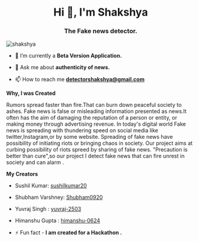 <h1 align="center">Hi 👋, I'm Shakshya</h1>
<h3 align="center">The Fake news detector.</h3>

<p align="left"> <img src="https://komarev.com/ghpvc/?username=shakshya&label=Profile%20views&color=0e75b6&style=flat" alt="shakshya" /> </p>

- 🔭 I’m currently a **Beta Version Application.**

- 💬 Ask me about **authenticity of news.**

- 📫 How to reach me **detectorshakshya@gmail.com**

**Why, I was Created**

Rumors spread faster than fire.That can burn down peaceful society to ashes. Fake news is false or misleading information presented as news.It often has the aim of damaging the reputation of a person or entity, or making money through advertising revenue. In today's digital world Fake news is spreading with thundering speed on social media like twitter,Instagram,or by some website.
Spreading of fake news have possibility of initiating riots or bringing chaos in society. Our project aims at curbing possibility of riots spreed by sharing of fake news. "Precaution is better than cure",so our project I detect fake news that can fire unrest in society and can alarm .

**My Creators**

- Sushil Kumar: [sushilkumar20](https://github.com/sushilkumar20)

- Shubham Varshney: [Shubham0920](https://github.com/Shubham0920)

- Yuvraj Singh : [yuvraj-2503](https://github.com/yuvraj-2503)

- Himanshu Gupta : [himanshu-0624](https://github.com/himanshu-0624)

- ⚡ Fun fact - **I am created for a Hackathon .**


